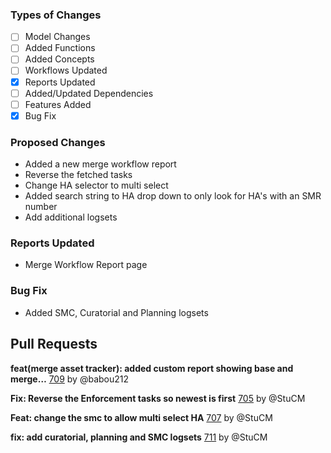 ### Types of Changes
- [ ] Model Changes
- [ ] Added Functions
- [ ] Added Concepts
- [ ] Workflows Updated
- [x] Reports Updated
- [ ] Added/Updated Dependencies
- [ ] Features Added
- [x] Bug Fix

### Proposed Changes
- Added a new merge workflow report
- Reverse the fetched tasks
- Change HA selector to multi select
- Added search string to HA drop down to only look for HA's with an SMR number
- Add additional logsets

### Reports Updated
- Merge Workflow Report page

### Bug Fix
- Added SMC, Curatorial and Planning logsets

## Pull Requests

**feat(merge asset tracker): added custom report showing base and merge…**
[709](https://github.com/flaxandteal/coral-arches/pull/709) by @babou212

**Fix: Reverse the Enforcement tasks so newest is first**
[705](https://github.com/flaxandteal/coral-arches/pull/705) by @StuCM

**Feat: change the smc to allow multi select HA**
[707](https://github.com/flaxandteal/coral-arches/pull/707) by @StuCM

**fix: add curatorial, planning and SMC logsets**
[711](https://github.com/flaxandteal/coral-arches/pull/711) by @StuCM

